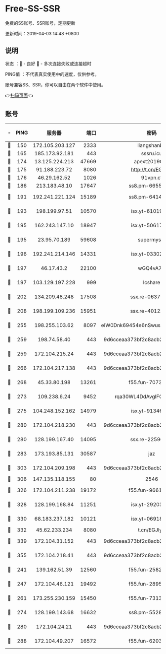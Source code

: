 # Free-SS-SSR

免费的SS账号、SSR账号，定期更新

更新时间：2019-04-03 14:48 +0800

## 说明

状态     ：🙂 - 良好 🙁 - 多次连接失败或连接超时

PING值   ：不代表真实使用中的速度，仅供参考。

账号兼容SS、SSR，你可以自由在两个软件中使用。

👉[扫码页面](https://liesauer.github.io/Free-SS-SSR/)👈

## 账号

|-|PING|服务器|端口|密码|加密方式|区域|
|:----:|:----:|:-----:|-----:|:----:|:----:|:----:|
|🙂|150|172.105.203.127|2333|liangshanbo|chacha20|JP|
|🙂|165|185.173.92.181|443|sssru.icu|rc4-md5|RU|
|🙂|174|13.125.224.213|47669|apext2019001|chacha20|KR|
|🙂|175|91.188.223.72|8080|http://t.cn/EGJIyrl|rc4-md5|RU|
|🙂|176|46.29.162.52|1026|91vpn.cf|rc4-md5|RU|
|🙂|186|213.183.48.10|17647|ss8.pm-66557674|rc4-md5|RU|
|🙂|191|192.241.221.124|15189|ss8.pm-64148140|aes-256-cfb|US|
|🙂|193|198.199.97.51|10570|isx.yt-61019132|aes-256-cfb|US|
|🙂|195|162.243.147.10|18947|isx.yt-50617659|aes-256-cfb|US|
|🙂|195|23.95.70.189|59608|supermyssr|chacha20-ietf|US|
|🙂|196|192.241.214.146|14331|isx.yt-03302114|aes-256-cfb|US|
|🙂|197|46.17.43.2|22100|wGQ4vA7D|aes-256-gcm|RU|
|🙂|197|103.129.197.228|999|lcshare|aes-256-cfb|US|
|🙂|202|134.209.48.248|17508|ssx.re-06377061|aes-256-cfb|US|
|🙂|208|198.199.109.236|15951|ssx.re-40122828|aes-256-cfb|US|
|🙂|255|198.255.103.62|8097|eIW0Dnk69454e6nSwuspv9DmS201tQ0D|aes-256-cfb|US|
|🙂|259|198.74.58.40|443|9d6cceaa373bf2c8acb22e60b6a58be6|aes-256-cfb|US|
|🙂|259|172.104.215.24|443|9d6cceaa373bf2c8acb22e60b6a58be6|aes-256-cfb|US|
|🙂|266|172.104.217.138|443|9d6cceaa373bf2c8acb22e60b6a58be6|aes-256-cfb|US|
|🙂|268|45.33.80.198|13261|f55.fun-70732084|aes-256-cfb|US|
|🙂|273|109.238.6.24|9452|rqa30WL4DdAvgIFG6Fs3znzTa|aes-256-cfb|FR|
|🙂|275|104.248.152.162|14979|isx.yt-91346300|aes-256-cfb|SG|
|🙂|280|172.104.218.230|443|9d6cceaa373bf2c8acb22e60b6a58be6|aes-256-cfb|US|
|🙂|280|128.199.167.40|14095|ssx.re-22596370|aes-256-cfb|SG|
|🙂|283|173.193.85.131|30587|jaz|aes-256-cfb|US|
|🙂|303|172.104.209.198|443|9d6cceaa373bf2c8acb22e60b6a58be6|aes-256-cfb|US|
|🙂|306|147.135.118.155|80|2546|chacha20|US|
|🙂|326|172.104.211.238|19172|f55.fun-96617780|aes-256-cfb|US|
|🙂|328|128.199.168.84|11251|isx.yt-29203965|aes-256-cfb|SG|
|🙂|330|68.183.237.182|10121|isx.yt-06918011|aes-256-cfb|SG|
|🙂|332|45.62.233.234|8080|t.cn/EGJIyrl|rc4-md5|CA|
|🙂|339|172.104.31.152|443|9d6cceaa373bf2c8acb22e60b6a58be6|aes-256-cfb|US|
|🙂|355|172.104.218.41|443|9d6cceaa373bf2c8acb22e60b6a58be6|aes-256-cfb|US|
|🙂|241|139.162.51.39|12560|f55.fun-25829930|aes-256-cfb|SG|
|🙂|247|172.104.46.121|19492|f55.fun-28953423|aes-256-cfb|SG|
|🙂|261|173.255.230.159|15450|f55.fun-73133420|aes-256-cfb|US|
|🙂|274|128.199.143.68|16632|ss8.pm-55286223|aes-256-cfb|SG|
|🙂|280|172.104.24.21|443|9d6cceaa373bf2c8acb22e60b6a58be6|aes-256-cfb|US|
|🙂|288|172.104.49.207|16572|f55.fun-62039376|aes-256-cfb|SG|

